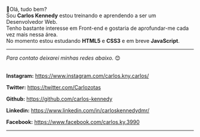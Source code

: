👋Olá, tudo bem? <br>
Sou <strong>Carlos Kennedy</strong> estou treinando e aprendendo a ser um Desenvolvedor Web. <br> 
Tenho bastante interesse em Front-end e gostaria de aprofundar-me cada vez mais nessa área.  <br>
No momento estou estudando <strong>HTML5</strong> e <strong>CSS3</strong> e em breve <strong>JavaScript</strong>.<br>
<hr>
<em>Para contato deixarei minhas redes abaixo.</em> &#x1F60A;
<br><br>

<strong>Instagram:</strong>
https://www.instagram.com/carlos.kny.carlos/ <br>

<strong>Twitter:</strong>
https://twitter.com/Carlozotas <br>

<strong>Github:</strong>
https://github.com/carlos-kennedy <br>

<strong>Linkedin:</strong>
https://www.linkedin.com/in/carloskennedydmr/ <br>

<strong>Facebook:</strong>
https://www.facebook.com/carlos.ky.3990 
<hr>
